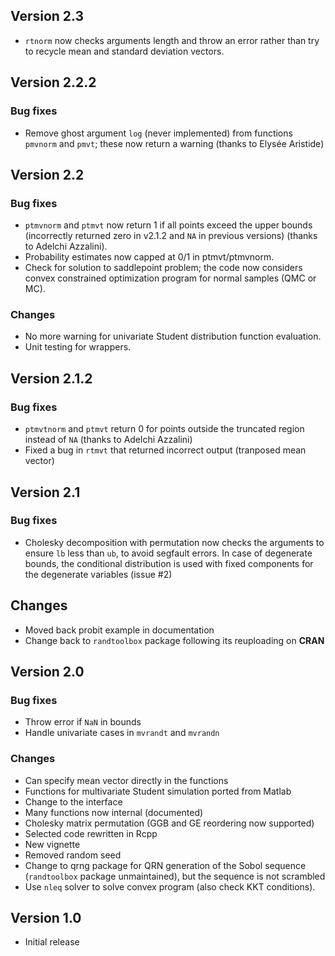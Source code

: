 ## Version 2.3

- `rtnorm` now checks arguments length and throw an error rather than try to recycle mean and standard deviation vectors.

## Version 2.2.2

### Bug fixes

- Remove ghost argument `log` (never implemented) from functions `pmvnorm` and `pmvt`; these now return a warning (thanks to Elysée Aristide)


## Version 2.2

### Bug fixes

- `ptmvnorm` and `ptmvt` now return 1 if all points exceed the upper bounds (incorrectly returned zero in v2.1.2 and `NA` in previous versions) (thanks to Adelchi Azzalini).
- Probability estimates now capped at 0/1 in ptmvt/ptmvnorm.
- Check for solution to saddlepoint problem; the code now considers convex constrained optimization program for normal samples (QMC or MC).

### Changes

- No more warning for univariate Student distribution function evaluation.
- Unit testing for wrappers.

## Version 2.1.2

### Bug fixes 

- `ptmvtnorm` and `ptmvt` return 0 for points outside the truncated region instead of `NA` (thanks to Adelchi Azzalini)
- Fixed a bug in `rtmvt` that returned incorrect output (tranposed mean vector)


## Version 2.1

### Bug fixes

- Cholesky decomposition with permutation now checks the arguments to ensure `lb` less than `ub`, to avoid segfault errors. In case of degenerate bounds, the conditional distribution is used with fixed components for the degenerate variables (issue #2)

## Changes 

- Moved back probit example in documentation
- Change back to `randtoolbox` package following its reuploading on **CRAN**

## Version 2.0
### Bug fixes

- Throw error if `NaN` in bounds
- Handle univariate cases in `mvrandt` and `mvrandn`

### Changes

- Can specify mean vector directly in the functions
- Functions for multivariate Student simulation ported from Matlab
- Change to the interface
- Many functions now internal (documented)
- Cholesky matrix permutation (GGB and GE reordering now supported)
- Selected code rewritten in Rcpp
- New vignette
- Removed random seed
- Change to qrng package for QRN generation of the Sobol sequence (`randtoolbox` package unmaintained), but the sequence is not scrambled
- Use `nleq` solver to solve convex program (also check KKT conditions).

## Version 1.0

- Initial release
